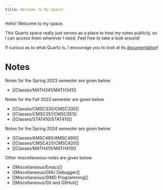 ```yaml
---
title: Welcome to My Space!
---
```


Hello! Welcome to my space.

This Quartz space really just serves as a place to host my notes publicly, so I can access them wherever I need. Feel free to take a look around!

If curious as to what Quartz is, I encourage you to look at its [documentation](https://quartz.jzhao.xyz)!

# Notes
Notes for the Spring 2023 semester are given below
- [[Classes/MATH341/MATH341]]

Notes for the Fall 2023 semester are given below
- [[Classes/CMSC330/CMSC330]]
- [[Classes/CMSC351/CMSC351]]
- [[Classes/STAT410/STAT410]]

Notes for the Spring 2024 semester are given below
- [[Classes/AMSC460/AMSC460]]
- [[Classes/CMSC420/CMSC420]]
- [[Classes/MATH410/MATH410]]

Other miscellaneous notes are given below.
- [[Miscellaneous/Emacs]]
- [[Miscellaneous/GNU Debugger]]
- [[Miscellaneous/SIMD Programming]]
- [[Miscellaneous/Git and GitHub]]